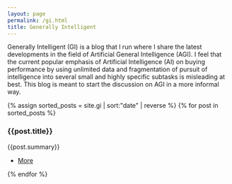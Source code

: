 ```yaml
---
layout: page
permalink: /gi.html
title: Generally Intelligent
---
```


Generally Intelligent (GI) is a blog that I run where I share the latest developments in the field of Artificial General Intelligence (AGI). I feel that the current popular emphasis of Artificial Intelligence (AI) on buying performance by using unlimited data and fragmentation of pursuit of intelligence into several small and highly specific subtasks is misleading at best. This blog is meant to start the discussion on AGI in a more informal way. 

<section>
	<div class="posts">
		{% assign sorted_posts = site.gi | sort:"date" | reverse %}
		{% for post in sorted_posts %}
			<article>
				<a href="{{post.permalink}}" class="image"><img src="{{post.poster}}" alt="" /></a>
				<h3> {{post.title}} </h3>
				<p> {{post.summary}} </p>
				<ul class="actions">
					<li><a href="{{post.permalink}}" class="button">More</a></li>
				</ul>
			</article>
		{% endfor %}
	</div>
</section>